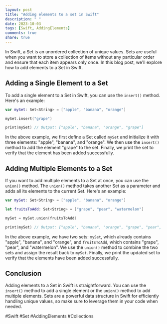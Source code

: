 ```yaml
---
layout: post
title: "Adding elements to a set in Swift"
description: " "
date: 2023-10-03
tags: [Swift, AddingElements]
comments: true
share: true
---
```


In Swift, a Set is an unordered collection of unique values. Sets are useful when you want to store a collection of items without any particular order and ensure that each item appears only once. In this blog post, we'll explore how to add elements to a Set in Swift.

## Adding a Single Element to a Set

To add a single element to a Set in Swift, you can use the `insert()` method. Here's an example:

```swift
var mySet: Set<String> = ["apple", "banana", "orange"]

mySet.insert("grape")

print(mySet) // Output: ["apple", "banana", "orange", "grape"]
```

In the above example, we first define a Set called `mySet` and initialize it with three elements: "apple", "banana", and "orange". We then use the `insert()` method to add the element "grape" to the set. Finally, we print the set to verify that the element has been added successfully.

## Adding Multiple Elements to a Set

If you want to add multiple elements to a Set at once, you can use the `union()` method. The `union()` method takes another Set as a parameter and adds all its elements to the current Set. Here's an example:

```swift
var mySet: Set<String> = ["apple", "banana", "orange"]

let fruitsToAdd: Set<String> = ["grape", "pear", "watermelon"]

mySet = mySet.union(fruitsToAdd)

print(mySet) // Output: ["apple", "banana", "orange", "grape", "pear", "watermelon"]
```

In the above example, we have two sets: `mySet`, which already contains "apple", "banana", and "orange", and `fruitsToAdd`, which contains "grape", "pear", and "watermelon". We use the `union()` method to combine the two sets and assign the result back to `mySet`. Finally, we print the updated set to verify that the elements have been added successfully.

## Conclusion

Adding elements to a Set in Swift is straightforward. You can use the `insert()` method to add a single element or the `union()` method to add multiple elements. Sets are a powerful data structure in Swift for efficiently handling unique values, so make sure to leverage them in your code when needed.

#Swift #Set #AddingElements #Collections